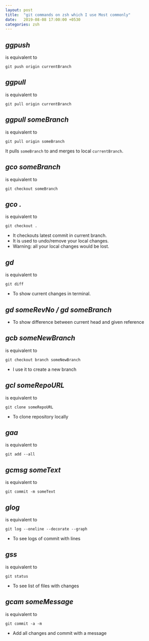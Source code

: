 ```yaml
---
layout: post
title:  "git commands on zsh which I use Most commonly"
date:   2019-08-08 17:00:00 +0530
categories: zsh
---
```


## *ggpush*

is equivalent to 

```
git push origin currentBranch
```

## *ggpull*

is equivalent to 

```
git pull origin currentBranch
```

## *ggpull someBranch*

is equivalent to

```
git pull origin someBranch
```

It pulls `someBranch` to and merges to local `currentBranch`.

## *gco someBranch*

is equivalent to 

```
git checkout someBranch
```

## *gco .*

is equivalent to

```
git checkout .
```
- It checkouts latest commit in current branch.
- It is used to undo/remove your local changes.
- Warning: all your local changes would be lost.

## *gd*

is equivalent to

```
git diff
```

- To show current changes in terminal.

## *gd someRevNo / gd someBranch*

- To show difference between current head and given reference

## *gcb someNewBranch*

is equivalent to 

```
git checkout branch someNewBranch
```

- I use it to create a new branch

## *gcl someRepoURL*

is equivalent to

```
git clone someRepoURL
```

- To clone repository locally

## *gaa*

is equivalent to

```
git add --all
```

## *gcmsg someText*

is equivalent to 

```
git commit -m someText
```

## *glog*

is equivalent to

```
git log --oneline --decorate --graph
```

- To see logs of commit with lines

## *gss*

is equivalent to

```
git status
```

- To see list of files with changes

## *gcam someMessage*

is equivalent to

```
git commit -a -m
```

- Add all changes and commit with a message

